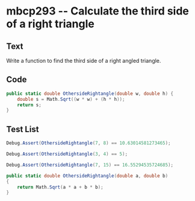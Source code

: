 # mbcp293 -- Calculate the third side of a right triangle

## Text

Write a function to find the third side of a right angled triangle.

## Code

```csharp
public static double OthersideRightangle(double w, double h) {
    double s = Math.Sqrt((w * w) + (h * h));
    return s;
}
```

## Test List

```csharp
Debug.Assert(OthersideRightangle(7, 8) == 10.63014581273465);
```

```csharp
Debug.Assert(OthersideRightangle(3, 4) == 5);
```

```csharp
Debug.Assert(OthersideRightangle(7, 15) == 16.55294535724685);

public static double OthersideRightangle(double a, double b)
{
    return Math.Sqrt(a * a + b * b);
}
```
